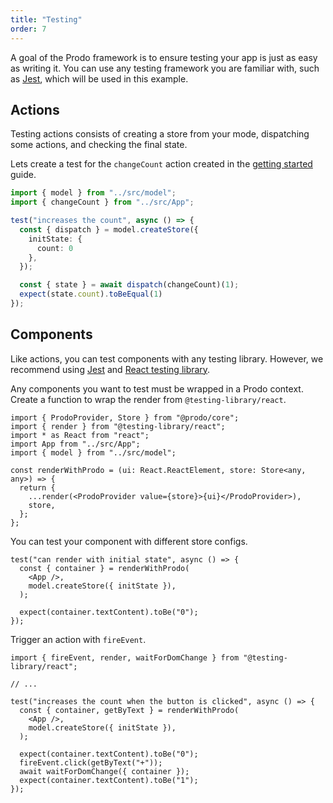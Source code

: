 ```yaml
---
title: "Testing"
order: 7
---
```


A goal of the Prodo framework is to ensure testing your app is just as easy as
writing it. You can use any testing framework you are familiar with, such as
[Jest](https://jestjs.io/), which will be used in this example.

## Actions

Testing actions consists of creating a store from your mode, dispatching some
actions, and checking the final state.

Lets create a test for the `changeCount` action created in the [getting
started](/introduction/getting-started) guide.

```ts
import { model } from "../src/model";
import { changeCount } from "../src/App";

test("increases the count", async () => {
  const { dispatch } = model.createStore({
    initState: {
	  count: 0
	},
  });

  const { state } = await dispatch(changeCount)(1);
  expect(state.count).toBeEqual(1)
});
```

## Components

Like actions, you can test components with any testing library. However, we
recommend using [Jest](https://jestjs.io/) and [React testing
library](https://testing-library.com/docs/react-testing-library/intro).

Any components you want to test must be wrapped in a Prodo context. Create a
function to wrap the render from `@testing-library/react`.

```tsx
import { ProdoProvider, Store } from "@prodo/core";
import { render } from "@testing-library/react";
import * as React from "react";
import App from "../src/App";
import { model } from "../src/model";

const renderWithProdo = (ui: React.ReactElement, store: Store<any, any>) => {
  return {
    ...render(<ProdoProvider value={store}>{ui}</ProdoProvider>),
    store,
  };
};
```

You can test your component with different store configs.

```tsx
test("can render with initial state", async () => {
  const { container } = renderWithProdo(
    <App />,
    model.createStore({ initState }),
  );

  expect(container.textContent).toBe("0");
});
```

Trigger an action with `fireEvent`.

```tsx
import { fireEvent, render, waitForDomChange } from "@testing-library/react";

// ...

test("increases the count when the button is clicked", async () => {
  const { container, getByText } = renderWithProdo(
    <App />,
    model.createStore({ initState }),
  );

  expect(container.textContent).toBe("0");
  fireEvent.click(getByText("+"));
  await waitForDomChange({ container });
  expect(container.textContent).toBe("1");
});

```
